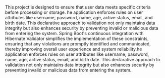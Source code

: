 This project is designed to ensure that user data meets specific criteria before processing or storage. he application enforces rules on user attributes like username, password, name, age, active status, email, and birth date. This declarative approach to validation not only maintains data integrity but also enhances security by preventing invalid or malicious data from entering the system. Spring Boot's continuous integration with Hibernate Validator simplifies the implementation of these constraints, ensuring that any violations are promptly identified and communicated, thereby improving overall user experience and system reliability.​he application enforces rules on user attributes like username, password, name, age, active status, email, and birth date. This declarative approach to validation not only maintains data integrity but also enhances security by preventing invalid or malicious data from entering the system.
